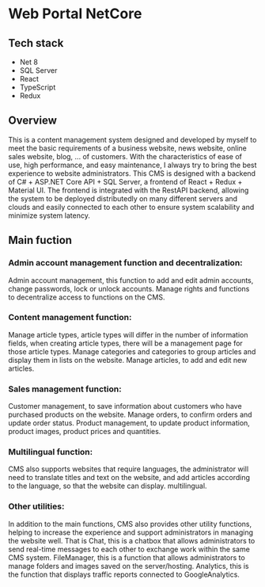 # Web Portal NetCore

## Tech stack
* Net 8
* SQL Server
* React
* TypeScript
* Redux

## Overview

This is a content management system designed and developed by myself to meet the basic requirements of a business website, news website, online sales website, blog, ... of customers. With the characteristics of ease of use, high performance, and easy maintenance, I always try to bring the best experience to website administrators. This CMS is designed with a backend of C# + ASP.NET Core API + SQL Server, a frontend of React + Redux + Material UI. The frontend is integrated with the RestAPI backend, allowing the system to be deployed distributedly on many different servers and clouds and easily connected to each other to ensure system scalability and minimize system latency.

## Main fuction

### Admin account management function and decentralization: 
Admin account management, this function to add and edit admin accounts, change passwords, lock or unlock accounts. Manage rights and functions to decentralize access to functions on the CMS.

### Content management function: 
Manage article types, article types will differ in the number of information fields, when creating article types, there will be a management page for those article types. Manage categories and categories to group articles and display them in lists on the website. Manage articles, to add and edit new articles.

### Sales management function: 
Customer management, to save information about customers who have purchased products on the website. Manage orders, to confirm orders and update order status. Product management, to update product information, product images, product prices and quantities.

### Multilingual function: 
CMS also supports websites that require languages, the administrator will need to translate titles and text on the website, and add articles according to the language, so that the website can display. multilingual.

### Other utilities: 
In addition to the main functions, CMS also provides other utility functions, helping to increase the experience and support administrators in managing the website well. That is Chat, this is a chatbox that allows administrators to send real-time messages to each other to exchange work within the same CMS system. FileManager, this is a function that allows administrators to manage folders and images saved on the server/hosting. Analytics, this is the function that displays traffic reports connected to GoogleAnalytics.